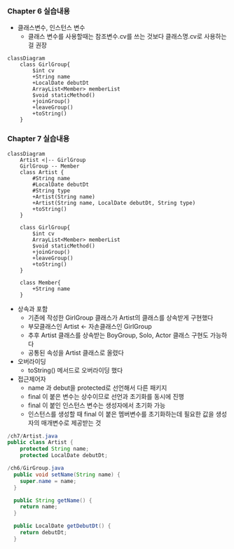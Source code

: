 ### Chapter 6 실습내용
- 클래스변수, 인스턴스 변수
  - 클래스 변수를 사용할때는 참조변수.cv를 쓰는 것보다 클래스명.cv로 사용하는걸 권장
```mermaid
classDiagram
    class GirlGroup{ 
        $int cv
        +String name
        +LocalDate debutDt
        ArrayList<Member> memberList
        $void staticMethod()
        +joinGroup()
        +leaveGroup()
        +toString()
    }
```


### Chapter 7 실습내용
```mermaid
classDiagram
    Artist <|-- GirlGroup
    GirlGroup -- Member
    class Artist {
        #String name
        #LocalDate debutDt
        #String type
        +Artist(String name)
        +Artist(String name, LocalDate debutDt, String type)
        +toString()
    }
    
    class GirlGroup{ 
        $int cv
        ArrayList<Member> memberList
        $void staticMethod()
        +joinGroup()
        +leaveGroup()
        +toString()
    }
    
    class Member{
        +String name
    }

```

- 상속과 포함
  - 기존에 작성한 GirlGroup 클래스가 Artist의 클래스를 상속받게 구현했다
  - 부모클래스인 Artist <- 자손클래스인 GirlGroup
  - 추후 Artist 클래스를 상속받는 BoyGroup, Solo, Actor 클래스 구현도 가능하다
  - 공통된 속성을 Artist 클래스로 올렸다
- 오버라이딩 
  - toString() 메서드로 오버라이딩 했다
- 접근제어자
  - name 과 debut을 protected로 선언해서 다른 패키지
  - final 이 붙은 변수는 상수이므로 선언과 초기화를 동시에 진행
  - final 이 붙인 인스턴스 변수는 생성자에서 초기화 가능
  - 인스턴스를 생성할 때 final 이 붙은 멤버변수를 초기화하는데 필요한 값을 생성자의 매개변수로 제공받는 것
~~~java 
/ch7/Artist.java
public class Artist {
    protected String name;
    protected LocalDate debutDt;
~~~
~~~java
/ch6/GirGroup.java
  public void setName(String name) {
    super.name = name;
  }

  public String getName() {
    return name;
  }

  public LocalDate getDebutDt() {
    return debutDt;
  }
~~~

  

